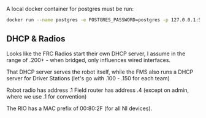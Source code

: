 A local docker container for postgres must be run: 
```bash
docker run --name postgres -e POSTGRES_PASSWORD=postgres -p 127.0.0.1:5432:5432 -d postgres
```

## DHCP & Radios
Looks like the FRC Radios start their own DHCP server, I assume in the range of .200+ - when bridged, only influences wired interfaces.

That DHCP server serves the robot itself, while the FMS also runs a DHCP server for Driver Stations (let's go with .100 - .150 for each team)

Robot radio has address .1
Field router has address .4 (except on admin, where we use .1 for convention)

The RIO has a MAC prefix of 00:80:2F (for all NI devices).